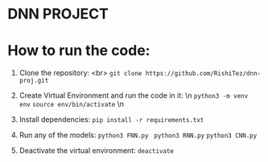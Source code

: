 # DNN PROJECT

# How to run the code:
1. Clone the repository:
<br\>
    ``` git clone https://github.com/RishiTez/dnn-proj.git ```

2. Create Virtual Environment and run the code in it:
\n
    ``` python3 -m venv env ```
    ``` source env/bin/activate ```
\n
2. Install dependencies:
    ``` pip install -r requirements.txt ```
3. Run any of the models:
    ``` python3 FNN.py ```
    ``` python3 RNN.py```
    ``` python3 CNN.py ```
4. Deactivate the virtual environment:
    ``` deactivate ```

